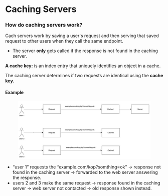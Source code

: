 # Caching Servers

### &#x20;How do caching servers work?

Cach servers work by saving a user's request and then serving that saved request to other users when they call the same endpoint.

* The server **only** gets called if the response is not found in the caching server.

**A cache key:** is an index entry that uniquely identifies an object in a cache.

The caching server determines if two requests are identical using the **cache key.**

#### Example

<figure><img src=".gitbook/assets/image (1).png" alt=""><figcaption></figcaption></figure>

* “user 1” requests the “example.com/kop?somthing=ok” -> response not found in the caching server -> forwarded to the web server answering the response.
* users 2 and 3 make the same request -> response found in the caching server -> web server not contacted -> old response shown instead.



